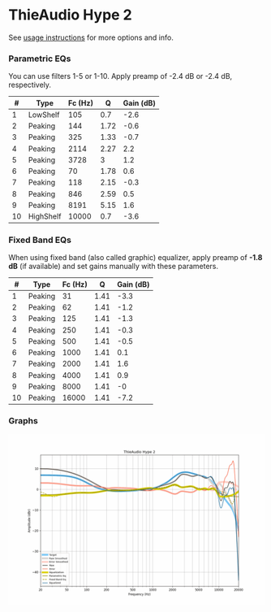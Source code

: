 # ThieAudio Hype 2
See [usage instructions](https://github.com/jaakkopasanen/AutoEq#usage) for more options and info.

### Parametric EQs
You can use filters 1-5 or 1-10. Apply preamp of -2.4 dB or -2.4 dB, respectively.

|   # | Type      |   Fc (Hz) |    Q |   Gain (dB) |
|-----|-----------|-----------|------|-------------|
|   1 | LowShelf  |       105 | 0.7  |        -2.6 |
|   2 | Peaking   |       144 | 1.72 |        -0.6 |
|   3 | Peaking   |       325 | 1.33 |        -0.7 |
|   4 | Peaking   |      2114 | 2.27 |         2.2 |
|   5 | Peaking   |      3728 | 3    |         1.2 |
|   6 | Peaking   |        70 | 1.78 |         0.6 |
|   7 | Peaking   |       118 | 2.15 |        -0.3 |
|   8 | Peaking   |       846 | 2.59 |         0.5 |
|   9 | Peaking   |      8191 | 5.15 |         1.6 |
|  10 | HighShelf |     10000 | 0.7  |        -3.6 |

### Fixed Band EQs
When using fixed band (also called graphic) equalizer, apply preamp of **-1.8 dB** (if available) and set gains manually with these parameters.

|   # | Type    |   Fc (Hz) |    Q |   Gain (dB) |
|-----|---------|-----------|------|-------------|
|   1 | Peaking |        31 | 1.41 |        -3.3 |
|   2 | Peaking |        62 | 1.41 |        -1.2 |
|   3 | Peaking |       125 | 1.41 |        -1.3 |
|   4 | Peaking |       250 | 1.41 |        -0.3 |
|   5 | Peaking |       500 | 1.41 |        -0.5 |
|   6 | Peaking |      1000 | 1.41 |         0.1 |
|   7 | Peaking |      2000 | 1.41 |         1.6 |
|   8 | Peaking |      4000 | 1.41 |         0.9 |
|   9 | Peaking |      8000 | 1.41 |        -0   |
|  10 | Peaking |     16000 | 1.41 |        -7.2 |

### Graphs
![](./ThieAudio%20Hype%202.png)
